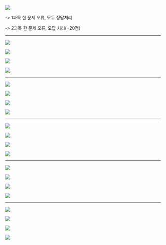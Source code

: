 ![](/assets/000import.png)

-&gt; 1과목 한 문제 오류, 모두 정답처리 

-&gt; 2과목 한 문제 오류, 오답 처리\(=20점\)

---

![](/assets/001import.png)

![](/assets/002import.png)

![](/assets/003import.png)

![](/assets/004import.png)

---

![](/assets/0021import.png)

![](/assets/0022import.png)

![](/assets/0023import.png)

![](/assets/0024import.png)

---

![](/assets/0031import.png)

![](/assets/00422import.png)

![](/assets/489451import.png)

![](/assets/894521import.png)

---

![](/assets/897454import.png)

![](/assets/68454import.png)

![](/assets/89454import.png)

![](/assets/8754import.png)

---

![](/assets/ㄹ64import.png)

![](/assets/87654import.png)

![](/assets/86765434import.png)

![](/assets/864354import.png)


